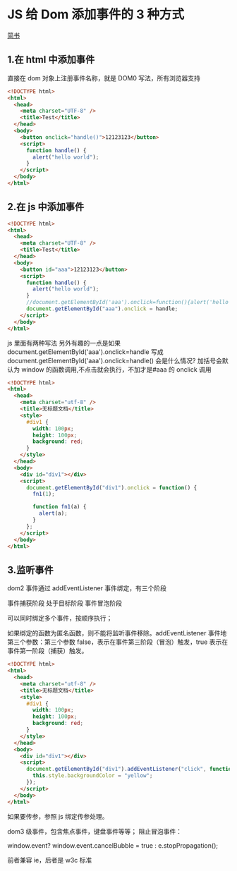# JS 给 Dom 添加事件的 3 种方式

[简书](https://www.jianshu.com/p/40f2918bf136)

## 1.在 html 中添加事件

直接在 dom 对象上注册事件名称，就是 DOM0 写法，所有浏览器支持

```html
<!DOCTYPE html>
<html>
  <head>
    <meta charset="UTF-8" />
    <title>Test</title>
  </head>
  <body>
    <button onclick="handle()">12123123</button>
    <script>
      function handle() {
        alert("hello world");
      }
    </script>
  </body>
</html>
```

## 2.在 js 中添加事件

```html
<!DOCTYPE html>
<html>
  <head>
    <meta charset="UTF-8" />
    <title>Test</title>
  </head>
  <body>
    <button id="aaa">12123123</button>
    <script>
      function handle() {
        alert("hello world");
      }
      //document.getElementById('aaa').onclick=function(){alert('hello world')};
      document.getElementById("aaa").onclick = handle;
    </script>
  </body>
</html>
```

js 里面有两种写法
另外有趣的一点是如果 document.getElementById('aaa').onclick=handle
写成
document.getElementById('aaa').onclick=handle()
会是什么情况?
加括号会默认为 window 的函数调用,不点击就会执行，不加才是#aaa 的 onclick 调用

```html
<!DOCTYPE html>
<html>
  <head>
    <meta charset="utf-8" />
    <title>无标题文档</title>
    <style>
      #div1 {
        width: 100px;
        height: 100px;
        background: red;
      }
    </style>
  </head>
  <body>
    <div id="div1"></div>
    <script>
      document.getElementById("div1").onclick = function() {
        fn1(1);

        function fn1(a) {
          alert(a);
        }
      };
    </script>
  </body>
</html>
```

## 3.监听事件

dom2 事件通过 addEventListener 事件绑定，有三个阶段

事件捕获阶段
处于目标阶段
事件冒泡阶段

可以同时绑定多个事件，按顺序执行；

如果绑定的函数为匿名函数，则不能将监听事件移除。addEventListener 事件地第三个参数：第三个参数 false，表示在事件第三阶段（冒泡）触发，true 表示在事件第一阶段（捕获）触发。

```html
<!DOCTYPE html>
<html>
  <head>
    <meta charset="utf-8" />
    <title>无标题文档</title>
    <style>
      #div1 {
        width: 100px;
        height: 100px;
        background: red;
      }
    </style>
  </head>
  <body>
    <div id="div1"></div>
    <script>
      document.getElementById("div1").addEventListener("click", function() {
        this.style.backgroundColor = "yellow";
      });
    </script>
  </body>
</html>
```

如果要传参，参照 js 绑定传参处理。

dom3 级事件，包含焦点事件，键盘事件等等；
阻止冒泡事件：

window.event? window.event.cancelBubble = true : e.stopPropagation();

前者兼容 ie，后者是 w3c 标准
